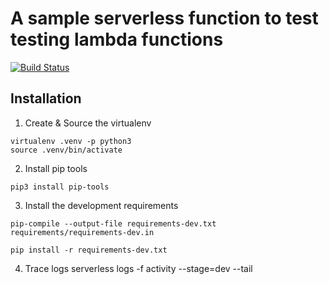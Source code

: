 
# A sample serverless function to test testing lambda functions

[![Build Status](https://travis-ci.org/joshuaballoch/testing-lambda-py.svg?branch=master)](https://travis-ci.org/joshuaballoch/testing-lambda-py)

## Installation

1. Create & Source the virtualenv

```
virtualenv .venv -p python3
source .venv/bin/activate
```

2.  Install pip tools

```
pip3 install pip-tools
```

3. Install the development requirements

```
pip-compile --output-file requirements-dev.txt requirements/requirements-dev.in

pip install -r requirements-dev.txt
```

4. Trace logs
serverless logs -f activity --stage=dev --tail
